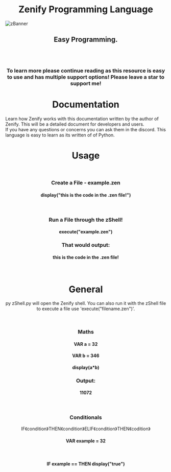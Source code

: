 <h1 align="center"> Zenify Programming Language</h1>

![zBanner](https://user-images.githubusercontent.com/71977559/225432519-5c659a9b-1c4c-474e-9704-9c3956a39a56.png)

<h2 align="center">Easy Programming.</h2>
<br>
<br>
<h3 align="center">To learn more please continue reading as this resource is easy to use and has multiple support options! Please leave a star to support me!</h3>
<h1 align="center">Documentation</h1>
Learn how Zenify works with this documentation written by the author of Zenify. This will be a detailed document for developers and users.<br>If you have any questions or concerns you can ask them in the discord. This language is easy to learn as its written of of Python.
<br>
<h1 align="center">Usage</h1>
<br>
<h3 align="center">Create a File - example.zen</h3>
<h4 align="center">display("this is the code in the .zen file!")</h4>
<br align="center">
<h3 align="center">Run a File through the zShell!</h3>
<h4 align="center">execute("example.zen")</h4>
<h3 align="center">That would output:</h3>
<h4 align="center">this is the code in the .zen file!</h4>
<br>
<h1 align="center">General</h1>
<p align="center">py zShell.py will open the Zenify shell. You can also run it with the zShell file to execute a file use 'execute("filename.zen")'.</p>
<br>
<h3 align="center">Maths</h3>
<h4 align="center">VAR a = 32</h4>
<h4 align="center">VAR b = 346</h4>
<h4 align="center">display(a*b)</h4>

<h3 align="center">Output:</h3>
<h4 align="center">11072</h4>
<br>
<h3 align="center">Conditionals</h3>
<p align="center">IF《condition》THEN《condition》ELIF《condition》THEN《codition》</p>
<h4 align="center">VAR example = 32</h4>
<br>
<h4 align="center">IF example == THEN display("true")</h4>
